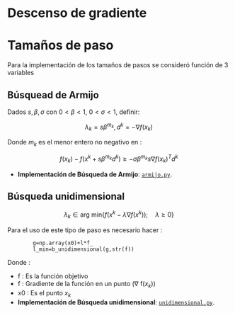 # Descenso de gradiente



# Tamaños de paso
Para la implementación de los tamaños de pasos se consideró función de $3$ variables

## Búsquead de Armijo
Dados $s, \beta, \sigma$ con $0<\beta<1$, $0<\sigma<1$, definir: 

$$\lambda_k = s\beta^{m_k}, d^k = -\nabla f(x_k)$$

Donde $m_k$ es el menor entero no negativo en :

$$f(x_k)-f(x^k+s\beta^{m_k} d^k) \geq -\sigma \beta^{m_k} s \nabla f(x_k)^T d^k$$

- **Implementación de Búsqueda de Armijo**: [`armijo.py`](StepSize/armijo.py).



## Búsqueda unidimensional
$$\lambda_k \in  \text{arg min}\{f(x^k-\lambda \nabla f(x^k)); \quad \lambda\geq 0\}$$

Para el uso de este tipo de paso es necesario hacer :

```
        g=np.array(x0)+l*f_
        l_min=b_unidimensional(g,str(f))
```

Donde :
- f : Es la función objetivo
- f : Gradiente de la función en un punto ($\nabla$ f($x_k$))
- x0 : Es el punto $x_k$
- **Implementación de Búsqueda unidimensional**: [`unidimensional.py`](StepSize/unidimensional.py).


